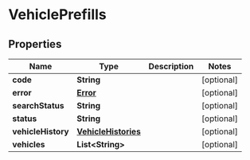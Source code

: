 

# VehiclePrefills


## Properties

| Name | Type | Description | Notes |
|------------ | ------------- | ------------- | -------------|
|**code** | **String** |  |  [optional] |
|**error** | [**Error**](Error.md) |  |  [optional] |
|**searchStatus** | **String** |  |  [optional] |
|**status** | **String** |  |  [optional] |
|**vehicleHistory** | [**VehicleHistories**](VehicleHistories.md) |  |  [optional] |
|**vehicles** | **List&lt;String&gt;** |  |  [optional] |



